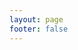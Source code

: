 ```yaml
---
layout: page
footer: false
---
```

<!-- - package name: {{ $params.name }} -->
<!-- - version: {{ $params.language }} -->
<script setup>
import { useData } from 'vitepress'
import { ref } from 'vue'

// params 是一个 Vue ref
const { params } = useData()
//console.log(params.value);
//console.log(params.value.name);

const id = ref("");
const gameurl = ref("");
const resetHeight = ref(false);
if (params.value.game === 'xxx'){
    //这里可根据游戏名称来定制化 是否需要设定firame高度
}
id.value = params.value.game;
gameurl.value = "/casual/" + params.value.game + '/index.html';
</script>

<GameEntranceV :id="id" :src="gameurl" :resetHeight="resetHeight"></GameEntranceV>